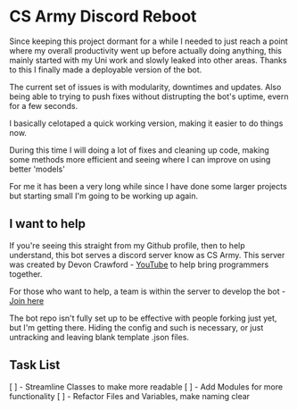 # CS Army Discord Reboot

Since keeping this project dormant for a while I needed to just reach a point where my overall productivity went up before actually doing anything, this mainly started with my Uni work and slowly leaked into other areas. Thanks to this I finally made a deployable version of the bot. 

The current set of issues is with modularity, downtimes and updates. Also being able to trying to push fixes without distrupting the bot's uptime, evern for a few seconds.

I basically celotaped a quick working version, making it easier to do things now.

During this time I will doing a lot of fixes and cleaning up code, making some methods more efficient and seeing where I can improve on using better 'models'

For me it has been a very long while since I have done some larger projects but starting small I'm going to be working up again.

## I want to help

If you're seeing this straight from my Github profile, then to help understand, this bot serves a discord server know as CS Army. This server was created by Devon Crawford - [YouTube](https://www.youtube.com/channel/UCDrekHmOnkptxq3gUU0IyfA) to help bring programmers together.

For those who want to help, a team is within the server to develop the bot - [Join here](https://discord.gg/drD7TAH)

The bot repo isn't fully set up to be effective with people forking just yet, but I'm getting there. Hiding the config and such is necessary, or just untracking and leaving blank template .json files.

## Task List

[ ] - Streamline Classes to make more readable
[ ] - Add Modules for more functionality
[ ] - Refactor Files and Variables, make naming clear
